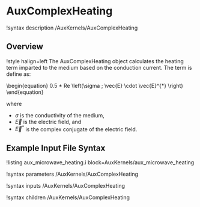 # AuxComplexHeating

!syntax description /AuxKernels/AuxComplexHeating

## Overview

!style halign=left
The AuxComplexHeating object calculates the heating term imparted to the medium based on the conduction current. The term is define as:

\begin{equation}
  0.5 * Re \left(\sigma \; \vec{E} \cdot \vec{E}^{*} \right)
\end{equation}

where

- $\sigma$ is the conductivity of the medium, 
- $\vec{E}$ is the electric field, and
- $\vec{E}^{*}$ is the complex conjugate of the electric field.

## Example Input File Syntax

!listing aux_microwave_heating.i block=AuxKernels/aux_microwave_heating

!syntax parameters /AuxKernels/AuxComplexHeating

!syntax inputs /AuxKernels/AuxComplexHeating

!syntax children /AuxKernels/AuxComplexHeating

